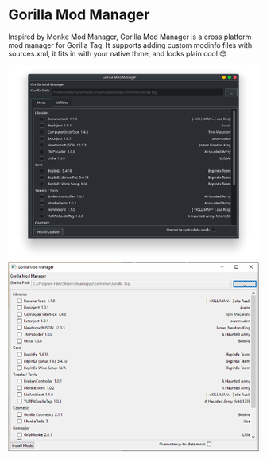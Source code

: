 # Gorilla Mod Manager

Inspired by Monke Mod Manager, Gorilla Mod Manager is a cross platform mod manager for Gorilla Tag. It supports adding custom modinfo files with sources.xml, it fits in with your native thme, and looks plain cool :sunglasses:

![Linux Monke](images/linuxmonke.png)
![Windows Monke](images/windowsmonke.png)